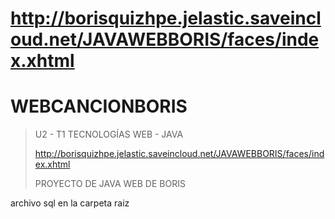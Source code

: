 # http://borisquizhpe.jelastic.saveincloud.net/JAVAWEBBORIS/faces/index.xhtml
>
>
# WEBCANCIONBORIS

> U2 - T1 TECNOLOGÍAS WEB - JAVA  
> 
> http://borisquizhpe.jelastic.saveincloud.net/JAVAWEBBORIS/faces/index.xhtml
>
>PROYECTO DE JAVA WEB DE BORIS

archivo sql en la carpeta raiz
